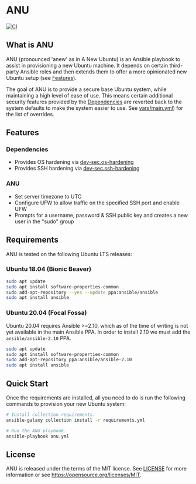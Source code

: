 # ANU

[![CI](https://github.com/MitchellCash/ansible-anu/actions/workflows/ci.yml/badge.svg)](https://github.com/MitchellCash/ansible-anu/actions/workflows/ci.yml)

## What is ANU

ANU (pronounced 'anew' as in A New Ubuntu) is an Ansible playbook to assist in provisioning a new
Ubuntu machine. It depends on certain third-party Ansible roles and then extends them to offer
a more opinionated new Ubuntu setup (see [Features](#features)).

The goal of ANU is to provide a secure base Ubuntu system, while maintaining a high level of ease
of use. This means certain additional security features provided by the
[Dependencies](#dependencies) are reverted back to the system defaults to make the system easier to
use. See [vars/main.yml](vars/main.yml)) for the list of overrides.

## Features

### Dependencies

* Provides OS hardening via [dev-sec.os-hardening](https://github.com/dev-sec/ansible-collection-hardening/tree/master/roles/os_hardening)
* Provides SSH hardening via [dev-sec.ssh-hardening](https://github.com/dev-sec/ansible-collection-hardening/tree/master/roles/ssh_hardening)

### ANU

* Set server timezone to UTC
* Configure UFW to allow traffic on the specified SSH port and enable UFW
* Prompts for a username, password & SSH public key and creates a new user in the "sudo" group

## Requirements

ANU is tested on the following Ubuntu LTS releases:

### Ubuntu 18.04 (Bionic Beaver)

```sh
sudo apt update
sudo apt install software-properties-common
sudo add-apt-repository --yes --update ppa:ansible/ansible
sudo apt install ansible
```

### Ubuntu 20.04 (Focal Fossa)

Ubuntu 20.04 requires Ansible >=2.10, which as of the time of writing is not yet available in the
main Ansible PPA. In order to install 2.10 we must add the `ansible/ansible-2.10` PPA.

```sh
sudo apt update
sudo apt install software-properties-common
sudo add-apt-repository ppa:ansible/ansible-2.10
sudo apt install ansible
```

## Quick Start

Once the requirements are installed, all you need to do is run the following commands to provision
your new Ubuntu system:

```sh
# Install collection requirements.
ansible-galaxy collection install -r requirements.yml

# Run the ANU playbook.
ansible-playbook anu.yml
```

## License

ANU is released under the terms of the MIT license. See [LICENSE](LICENSE) for more information or
see https://opensource.org/licenses/MIT.
